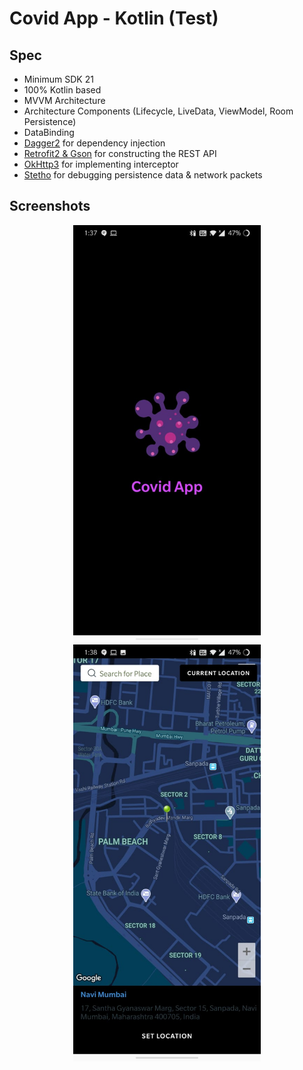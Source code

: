 # Covid App - Kotlin (Test)

## Spec
- Minimum SDK 21
- 100% Kotlin based
- MVVM Architecture
- Architecture Components (Lifecycle, LiveData, ViewModel, Room Persistence)
- DataBinding
- [Dagger2](https://github.com/google/dagger) for dependency injection
- [Retrofit2 & Gson](https://github.com/square/retrofit) for constructing the REST API
- [OkHttp3](https://github.com/square/okhttp) for implementing interceptor
- [Stetho](https://github.com/facebook/stetho) for debugging persistence data & network packets

## Screenshots

<p align="center">
  <img src="https://github.com/azam5566/covid-app/blob/7e7d246acd56bec320de3f986270a2eeae756398/Image1.jpeg" width="300">
  <img src="https://github.com/azam5566/covid-app/blob/fbf0887cc7a04961d9a551c359666eb72876df14/Image2.jpeg" width="300">
</p>
